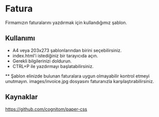 # Fatura
Firmamızın faturalarını yazdırmak için kullandığımız şablon.

## Kullanımı
- A4 veya 203x273 şablonlarından birini seçebilirsiniz.
- index.html'i istediğiniz bir tarayıcıda açın.
- Gerekli bilgilerinizi doldurun.
- CTRL+P ile yazdırmayı başlatabilirsiniz.

** Şablon elinizde bulunan faturalara uygun olmayabilir kontrol etmeyi unutmayın. images/invoice.jpg dosyasını faturanızla karşılaştırabilirsiniz.

## Kaynaklar
https://github.com/cognitom/paper-css